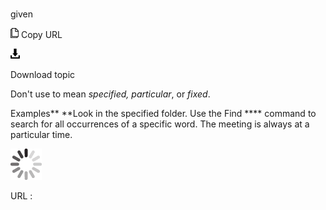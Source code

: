 # 

given

![Copy URL](media/given/Copy.png)
Copy URL

![Download](media/given/Download.png)

Download topic

Don't use to mean *specified, particular*, or *fixed*.

Examples**
**Look in the specified folder. 
Use the Find **** command to search for all occurrences of a specific word.
The meeting is always at a particular time.

![In progress](media/given/activity-large.gif)

URL :
